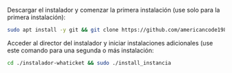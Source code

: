 Descargar el instalador y comenzar la primera instalación (use solo para la primera instalación):

```bash
sudo apt install -y git && git clone https://github.com/americancode1989/wado2024.git && sudo chmod -R 777 instalador-whaticket && cd instalador-whaticket && sudo ./install_primaria
```

Acceder al director del instalador y iniciar instalaciones adicionales (use este comando para una segunda o más instalación:
```bash
cd ./instalador-whaticket && sudo ./install_instancia
```

